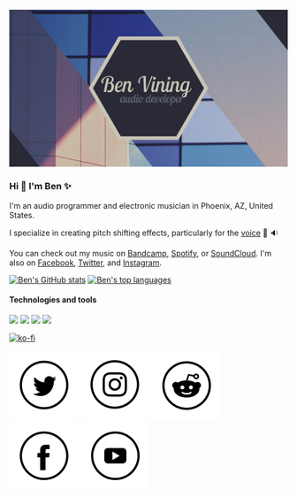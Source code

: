 ![Header](https://github.com/benthevining/benthevining/blob/main/assets/headerImage.png?raw=true)
 
### Hi :wave: I'm Ben :sparkles:

I'm an audio programmer and electronic musician in Phoenix, AZ, United States.

I specialize in creating pitch shifting effects, particularly for the [voice](https://www.youtube.com/watch?v=jIzHT1uJxA4) :microphone: :sound:

You can check out my music on [Bandcamp](http://www.benvining.bandcamp.com/), [Spotify](http://open.spotify.com/artist/2UA73qR4E3nNPjjf8CphX8?si=FrGog5JQSuGftUDOscAThg), or [SoundCloud](http://www.soundcloud.com/benvining). I'm also on [Facebook](http://www.facebook.com/benviningofficial/), [Twitter](http://www.twitter.com/benthevining), and [Instagram](http://www.instagram.com/benjivining/).

[![Ben's GitHub stats](https://github-readme-stats.vercel.app/api?username=benthevining&show_icons=true&theme=onedark)](https://github.com/anuraghazra/github-readme-stats)
[![Ben's top languages](https://github-readme-stats.vercel.app/api/top-langs/?username=benthevining&layout=compact&theme=onedark)](https://github.com/anuraghazra/github-readme-stats)

#### Technologies and tools
![](https://img.shields.io/badge/OS-MacOSX-informational?style=flat&logo=Apple&logoColor=white&color=2bbc8a)
![](https://img.shields.io/badge/IDE-XCode-informational?style=flat&logo=Xcode&logoColor=white&color=2bbc8a)
![](https://img.shields.io/badge/Code-C++-informational?style=flat&logo=GitHub&logoColor=white&color=2bbc8a)
![](https://img.shields.io/badge/Code-CMake-informational?style=flat&logo=GitHub&logoColor=white&color=2bbc8a)

[![ko-fi](https://www.ko-fi.com/img/githubbutton_sm.svg)](https://ko-fi.com/G2G32OKV9)

<!-- Actual text -->

[![Twitter][1.1]][2.1] [![Instagram][1.2]][2.2] [![Reddit][1.3]][2.3] [![Facebook][1.4]][2.4] [![YouTube][1.5]][2.5]

<!-- Icons -->

[1.1]: https://github.com/benthevining/benthevining/blob/main/assets/icons/twitter.png (twitter icon)
[1.2]: https://github.com/benthevining/benthevining/blob/main/assets/icons/instagram.png (Instagram icon)
[1.3]: https://github.com/benthevining/benthevining/blob/main/assets/icons/reddit.png (reddit icon)
[1.4]: https://github.com/benthevining/benthevining/blob/main/assets/icons/facebook.png (facebook icon)
[1.5]: https://github.com/benthevining/benthevining/blob/main/assets/icons/youtube.png (Youtube icon)

<!-- Links -->

[2.1]: https://twitter.com/benthevining
[2.2]: https://www.instagram.com/benjivining/
[2.3]: https://www.reddit.com/user/benthevining
[2.4]: https://www.facebook.com/benviningofficial/
[2.5]: https://www.youtube.com/channel/UCQCxlghSGAa9BYdSciCPoQQ
